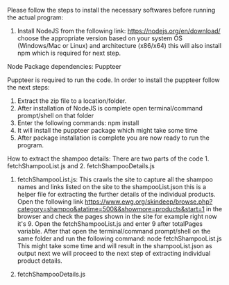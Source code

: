 Please follow the steps to install the necessary softwares before running the actual program:
1. Install NodeJS from the following link: https://nodejs.org/en/download/ choose the appropriate version based on your system OS (Windows/Mac or Linux) and architecture (x86/x64) this will also install npm which is required for next step.

Node Package dependencies: Puppteer

Puppteer is required to run the code. In order to install the puppteer follow the next steps:
1. Extract the zip file to a location/folder.
2. After installation of NodeJS is complete open terminal/command prompt/shell on that folder
3. Enter the following commands: npm install
4. It will install the puppteer package which might take some time
5. After package installation is complete you are now ready to run the program.

How to extract the shampoo details:
There are two parts of the code 1. fetchShampooList.js and 2. fetchShampooDetails.js

1. fetchShampooList.js:
This crawls the site to capture all the shampoo names and links listed on the site to the shampooList.json this is a helper file for extracting the further details of the individual products. Open the following link https://www.ewg.org/skindeep/browse.php?category=shampoo&atatime=500&&showmore=products&start=1 in the browser and check the pages shown in the site for example right now it's 9. Open the fetchShampooList.js and enter 9 after totalPages variable. After that open the terminal/command prompt/shell on the same folder and run the following command: node fetchShampooList.js
This might take some time and will result in the shampooList.json as output next we will proceed to the next step of extracting individual product details.

2. fetchShampooDetails.js




